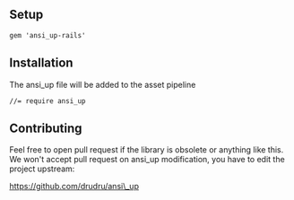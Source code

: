 ## Setup

```
gem 'ansi_up-rails'
```

## Installation

The ansi\_up file will be added to the asset pipeline

```
//= require ansi_up
```

## Contributing

Feel free to open pull request if the library is obsolete or anything like this.
We won't accept pull request on ansi\_up modification, you have to edit the project
upstream:

https://github.com/drudru/ansi\_up
